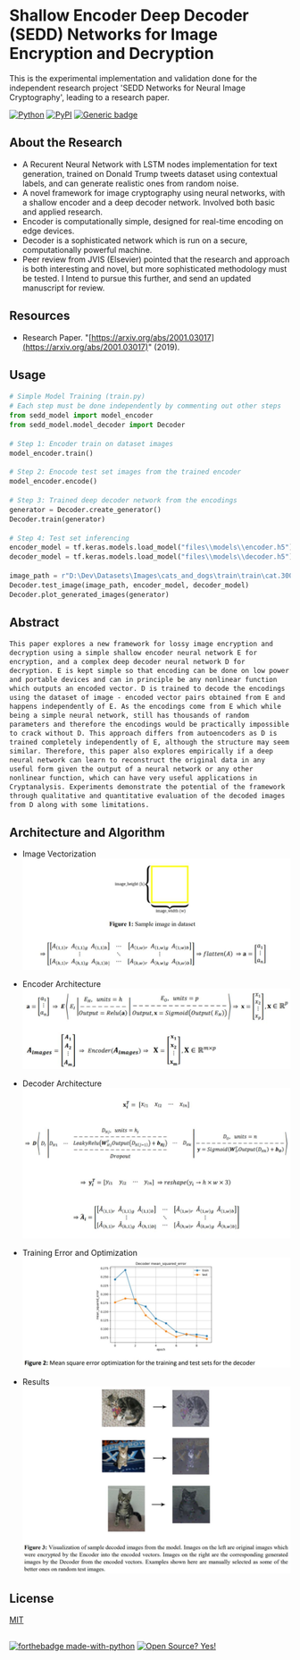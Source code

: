 # Shallow Encoder Deep Decoder (SEDD) Networks for Image Encryption and Decryption

This is the experimental implementation and validation done for the independent research project 'SEDD Networks for Neural Image Cryptography', leading to a research paper.


[![Python](https://img.shields.io/pypi/pyversions/tensorflow.svg?style=plastic)](https://badge.fury.io/py/tensorflow)
[![PyPI](https://badge.fury.io/py/tensorflow.svg)](https://badge.fury.io/py/tensorflow)
[![Generic badge](https://img.shields.io/badge/tensorflow-1.14-orange.svg)](https://shields.io/)


## About the Research

*   A Recurent Neural Network with LSTM nodes implementation for text generation, trained on Donald Trump tweets dataset using contextual labels, and can generate realistic ones from random noise.
*   A novel framework for image cryptography using neural networks, with a shallow encoder and a deep decoder network. Involved both basic and applied research.
*   Encoder is computationally simple,  designed for real-time encoding on edge devices.
*   Decoder is a sophisticated network which is run on a secure, computationally powerful machine.
*   Peer review from JVIS (Elsevier) pointed that the research and approach is both interesting and novel, but more sophisticated methodology must be tested. I Intend to pursue this further, and send an updated manuscript for review.

## Resources

*   Research Paper. "[https://arxiv.org/abs/2001.03017](https://arxiv.org/abs/2001.03017)" (2019).


## Usage

```python
# Simple Model Training (train.py)
# Each step must be done independently by commenting out other steps
from sedd_model import model_encoder
from sedd_model.model_decoder import Decoder

# Step 1: Encoder train on dataset images
model_encoder.train()

# Step 2: Enocode test set images from the trained encoder
model_encoder.encode()

# Step 3: Trained deep decoder network from the encodings
generator = Decoder.create_generator()
Decoder.train(generator)

# Step 4: Test set inferencing
encoder_model = tf.keras.models.load_model("files\\models\\encoder.h5")
decoder_model = tf.keras.models.load_model("files\\models\\decoder.h5")

image_path = r"D:\Dev\Datasets\Images\cats_and_dogs\train\train\cat.3002.jpg"
Decoder.test_image(image_path, encoder_model, decoder_model)
Decoder.plot_generated_images(generator)
```

## Abstract
```
This paper explores a new framework for lossy image encryption and decryption using a simple shallow encoder neural network E for encryption, and a complex deep decoder neural network D for decryption. E is kept simple so that encoding can be done on low power and portable devices and can in principle be any nonlinear function which outputs an encoded vector. D is trained to decode the encodings using the dataset of image - encoded vector pairs obtained from E and happens independently of E. As the encodings come from E which while being a simple neural network, still has thousands of random parameters and therefore the encodings would be practically impossible to crack without D. This approach differs from autoencoders as D is trained completely independently of E, although the structure may seem similar. Therefore, this paper also explores empirically if a deep neural network can learn to reconstruct the original data in any useful form given the output of a neural network or any other nonlinear function, which can have very useful applications in Cryptanalysis. Experiments demonstrate the potential of the framework through qualitative and quantitative evaluation of the decoded images from D along with some limitations.
```

## Architecture and Algorithm
* Image Vectorization
![RNN Architecture](https://github.com/chirag2796/SEDD-Networks-Implementation/blob/master/sedd_model/arch_pictures/image_vectorization.JPG)

* Encoder Architecture
![Encoder Architecture](https://github.com/chirag2796/SEDD-Networks-Implementation/blob/master/sedd_model/arch_pictures/encoder.JPG)

* Decoder Architecture
![Decoder Architecture](https://github.com/chirag2796/SEDD-Networks-Implementation/blob/master/sedd_model/arch_pictures/decoder.JPG)

* Training Error and Optimization
![Training Error and Optimization](https://github.com/chirag2796/SEDD-Networks-Implementation/blob/master/sedd_model/arch_pictures/mse.JPG)

* Results
![Results](https://github.com/chirag2796/SEDD-Networks-Implementation/blob/master/sedd_model/arch_pictures/results.JPG)


## License
[MIT](https://choosealicense.com/licenses/mit/)
##
[![forthebadge made-with-python](http://ForTheBadge.com/images/badges/made-with-python.svg)](https://www.python.org/) [![Open Source? Yes!](https://badgen.net/badge/Open%20Source%20%3F/Yes%21/blue?icon=github)](https://github.com/Naereen/badges/)